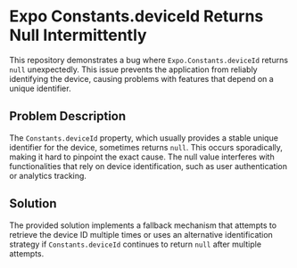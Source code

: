 # Expo Constants.deviceId Returns Null Intermittently

This repository demonstrates a bug where `Expo.Constants.deviceId` returns `null` unexpectedly. This issue prevents the application from reliably identifying the device, causing problems with features that depend on a unique identifier.

## Problem Description

The `Constants.deviceId` property, which usually provides a stable unique identifier for the device, sometimes returns `null`. This occurs sporadically, making it hard to pinpoint the exact cause.  The null value interferes with functionalities that rely on device identification, such as user authentication or analytics tracking.

## Solution

The provided solution implements a fallback mechanism that attempts to retrieve the device ID multiple times or uses an alternative identification strategy if `Constants.deviceId` continues to return `null` after multiple attempts.